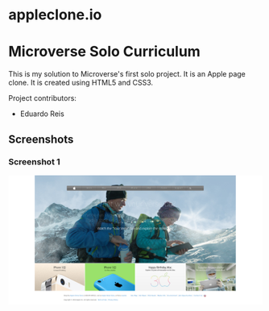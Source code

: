# appleclone.io
# Microverse Solo Curriculum

This is my solution to Microverse's first solo project. It is an Apple page clone. It is created using HTML5 and CSS3.

Project contributors:

- Eduardo Reis

## Screenshots

### Screenshot 1

![Screenshot 1](Screenshots/screenshot_1.png)


